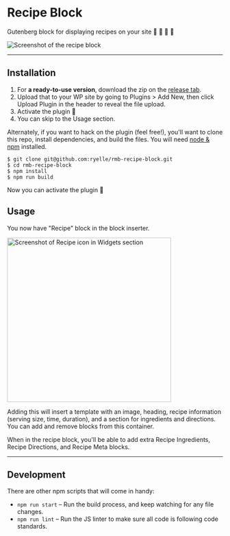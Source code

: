 # Recipe Block

Gutenberg block for displaying recipes on your site 🥐 🍲 🥘 🍪

![Screenshot of the recipe block](https://ryelle.codes/wp-content/uploads/2019/01/Screen-Shot-2019-01-05-at-13.17.23.png)

-------------

## Installation

1. For **a ready-to-use version**, download the zip on the [release tab](#).
2. Upload that to your WP site by going to Plugins > Add New, then click Upload Plugin in the header to reveal the file upload.
3. Activate the plugin 🎉
4. You can skip to the Usage section.

Alternately, if you want to hack on the plugin (feel free!), you'll want to clone this repo, install dependencies, and build the files. You will need [node & npm](https://nodejs.org/en/) installed.

```
$ git clone git@github.com:ryelle/rmb-recipe-block.git
$ cd rmb-recipe-block
$ npm install
$ npm run build
```

Now you can activate the plugin 🎉

## Usage

You now have "Recipe" block in the block inserter.

<img src="https://ryelle.codes/wp-content/uploads/2019/01/recipe-in-widgets-1.png" alt="Screenshot of Recipe icon in Widgets section" width="383px" />

Adding this will insert a template with an image, heading, recipe information (serving size, time, duration), and a section for ingredients and directions. You can add and remove blocks from this container.

When in the recipe block, you'll be able to add extra Recipe Ingredients, Recipe Directions, and Recipe Meta blocks.

-------------

## Development

There are other npm scripts that will come in handy:

- `npm run start` – Run the build process, and keep watching for any file changes.
- `npm run lint` – Run the JS linter to make sure all code is following code standards.
